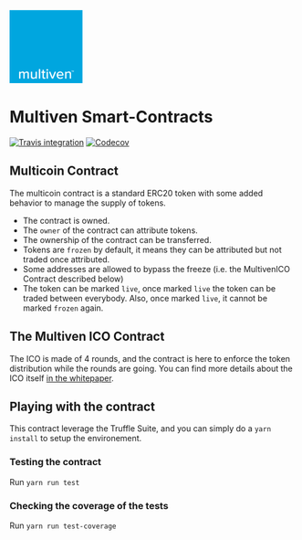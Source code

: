 ![image](assets/logo-multiven.png)

# Multiven Smart-Contracts

[![Travis integration](https://travis-ci.org/Multiven-Group-BV/smart-contracts.svg?branch=master)](https://travis-ci.org/Multiven-Group-BV/smart-contracts) [![Codecov](https://codecov.io/gh/Multiven-Group-BV/smart-contracts/branch/master/graph/badge.svg)](https://codecov.io/gh/Multiven-Group-BV/smart-contracts/)

## Multicoin Contract

The multicoin contract is a standard ERC20 token with some added behavior to manage the supply of tokens.

 - The contract is owned.
 - The `owner` of the contract can attribute tokens.
 - The ownership of the contract can be transferred.
 - Tokens are `frozen` by default, it means they can be attributed but not traded once attributed.
 - Some addresses are allowed to bypass the freeze (i.e. the MultivenICO Contract described below)
 - The token can be marked `live`, once marked `live` the token can be traded between everybody. Also, once marked `live`, it cannot be marked `frozen` again.

## The Multiven ICO Contract

The ICO is made of 4 rounds, and the contract is here to enforce the token distribution while the rounds are going. You can find more details about the ICO itself [in the whitepaper](https://multiven.io/wp-content/uploads/2018/02/multiven_WhitePaper-15Feb2018.pdf).

## Playing with the contract

This contract leverage the Truffle Suite, and you can simply do a `yarn install` to setup the environement.

### Testing the contract

Run `yarn run test`

### Checking the coverage of the tests

Run `yarn run test-coverage`
